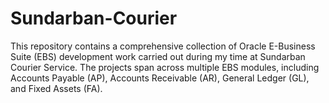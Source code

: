 # Sundarban-Courier
This repository contains a comprehensive collection of Oracle E-Business Suite (EBS) development work carried out during my time at Sundarban Courier Service. The projects span across multiple EBS modules, including Accounts Payable (AP), Accounts Receivable (AR), General Ledger (GL), and Fixed Assets (FA).
